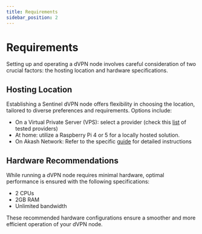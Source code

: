 ```yaml
---
title: Requirements
sidebar_position: 2
---
```


# Requirements

Setting up and operating a dVPN node involves careful consideration of two crucial factors: the hosting location and hardware specifications.

## Hosting Location

Establishing a Sentinel dVPN node offers flexibility in choosing the location, tailored to diverse preferences and requirements. Options include:
- On a Virtual Private Server (VPS): select a provider (check this [list](https://cryptpad.fr/sheet/#/2/sheet/edit/5Exc+RslM-bhp301wGl6i0Ui/) of tested providers)
- At home: utilize a Raspberry Pi 4 or 5 for a locally hosted solution.
- On Akash Network: Refer to the specific [guide](/docs/node/other/cloudmos-on-akash/start-cloudmos-on-akash) for detailed instructions

## Hardware Recommendations

While running a dVPN node requires minimal hardware, optimal performance is ensured with the following specifications:
- 2 CPUs
- 2GB RAM
- Unlimited bandwidth

These recommended hardware configurations ensure a smoother and more efficient operation of your dVPN node.